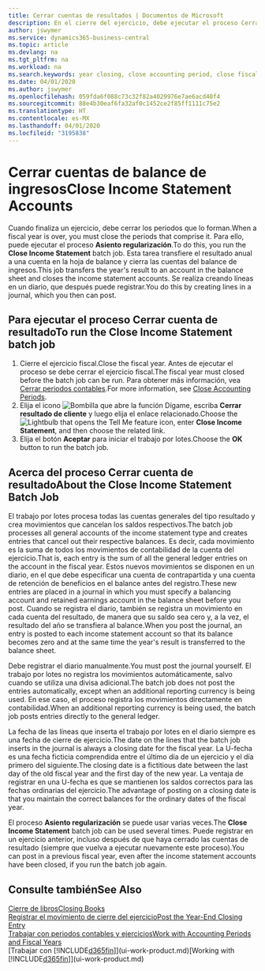 ```yaml
---
title: Cerrar cuentas de resultados | Documentos de Microsoft
description: En el cierre del ejercicio, debe ejecutar el proceso Cerrar resultados para cerrar los periodos contables que componen el ejercicio.
author: jswymer
ms.service: dynamics365-business-central
ms.topic: article
ms.devlang: na
ms.tgt_pltfrm: na
ms.workload: na
ms.search.keywords: year closing, close accounting period, close fiscal year, bank account detailed trial balance
ms.date: 04/01/2020
ms.author: jswymer
ms.openlocfilehash: 059fda6f088c73c32f82a4029976e7ae6acd40f4
ms.sourcegitcommit: 88e4b30eaf6fa32af0c1452ce2f85ff1111c75e2
ms.translationtype: HT
ms.contentlocale: es-MX
ms.lasthandoff: 04/01/2020
ms.locfileid: "3195838"
---
```

# <a name="close-income-statement-accounts"></a><span data-ttu-id="a0e3c-103">Cerrar cuentas de balance de ingresos</span><span class="sxs-lookup"><span data-stu-id="a0e3c-103">Close Income Statement Accounts</span></span>
<span data-ttu-id="a0e3c-104">Cuando finaliza un ejercicio, debe cerrar los periodos que lo forman.</span><span class="sxs-lookup"><span data-stu-id="a0e3c-104">When a fiscal year is over, you must close the periods that comprise it.</span></span> <span data-ttu-id="a0e3c-105">Para ello, puede ejecutar el proceso **Asiento regularización**.</span><span class="sxs-lookup"><span data-stu-id="a0e3c-105">To do this, you run the **Close Income Statement** batch job.</span></span> <span data-ttu-id="a0e3c-106">Esta tarea transfiere el resultado anual a una cuenta en la hoja de balance y cierra las cuentas del balance de ingresos.</span><span class="sxs-lookup"><span data-stu-id="a0e3c-106">This job transfers the year's result to an account in the balance sheet and closes the income statement accounts.</span></span> <span data-ttu-id="a0e3c-107">Se realiza creando líneas en un diario, que después puede registrar.</span><span class="sxs-lookup"><span data-stu-id="a0e3c-107">You do this by creating lines in a journal, which you then can post.</span></span>

## <a name="to-run-the-close-income-statement-batch-job"></a><span data-ttu-id="a0e3c-108">Para ejecutar el proceso Cerrar cuenta de resultado</span><span class="sxs-lookup"><span data-stu-id="a0e3c-108">To run the Close Income Statement batch job</span></span>
1. <span data-ttu-id="a0e3c-109">Cierre el ejercicio fiscal.</span><span class="sxs-lookup"><span data-stu-id="a0e3c-109">Close the fiscal year.</span></span> <span data-ttu-id="a0e3c-110">Antes de ejecutar el proceso se debe cerrar el ejercicio fiscal.</span><span class="sxs-lookup"><span data-stu-id="a0e3c-110">The fiscal year must closed before the batch job can be run.</span></span> <span data-ttu-id="a0e3c-111">Para obtener más información, vea [Cerrar periodos contables](year-close-account-periods.md).</span><span class="sxs-lookup"><span data-stu-id="a0e3c-111">For more information, see [Close Accounting Periods](year-close-account-periods.md).</span></span>
2. <span data-ttu-id="a0e3c-112">Elija el icono ![Bombilla que abre la función Dígame](media/ui-search/search_small.png "Dígame qué desea hacer"), escriba **Cerrar resultado de cliente** y luego elija el enlace relacionado.</span><span class="sxs-lookup"><span data-stu-id="a0e3c-112">Choose the ![Lightbulb that opens the Tell Me feature](media/ui-search/search_small.png "Tell me what you want to do") icon, enter **Close Income Statement**, and then choose the related link.</span></span>
3. <span data-ttu-id="a0e3c-113">Elija el botón **Aceptar** para iniciar el trabajo por lotes.</span><span class="sxs-lookup"><span data-stu-id="a0e3c-113">Choose the **OK** button to run the batch job.</span></span>

## <a name="about-the-close-income-statement-batch-job"></a><span data-ttu-id="a0e3c-114">Acerca del proceso Cerrar cuenta de resultado</span><span class="sxs-lookup"><span data-stu-id="a0e3c-114">About the Close Income Statement Batch Job</span></span>
<span data-ttu-id="a0e3c-115">El trabajo por lotes procesa todas las cuentas generales del tipo resultado y crea movimientos que cancelan los saldos respectivos.</span><span class="sxs-lookup"><span data-stu-id="a0e3c-115">The batch job processes all general accounts of the income statement type and creates entries that cancel out their respective balances.</span></span> <span data-ttu-id="a0e3c-116">Es decir, cada movimiento es la suma de todos los movimientos de contabilidad de la cuenta del ejercicio.</span><span class="sxs-lookup"><span data-stu-id="a0e3c-116">That is, each entry is the sum of all the general ledger entries on the account in the fiscal year.</span></span> <span data-ttu-id="a0e3c-117">Estos nuevos movimientos se disponen en un diario, en el que debe especificar una cuenta de contrapartida y una cuenta de retención de beneficios en el balance antes del registro.</span><span class="sxs-lookup"><span data-stu-id="a0e3c-117">These new entries are placed in a journal in which you must specify a balancing account and retained earnings account in the balance sheet before you post.</span></span> <span data-ttu-id="a0e3c-118">Cuando se registra el diario, también se registra un movimiento en cada cuenta del resultado, de manera que su saldo sea cero y, a la vez, el resultado del año se transfiera al balance.</span><span class="sxs-lookup"><span data-stu-id="a0e3c-118">When you post the journal, an entry is posted to each income statement account so that its balance becomes zero and at the same time the year's result is transferred to the balance sheet.</span></span>

<span data-ttu-id="a0e3c-119">Debe registrar el diario manualmente.</span><span class="sxs-lookup"><span data-stu-id="a0e3c-119">You must post the journal yourself.</span></span> <span data-ttu-id="a0e3c-120">El trabajo por lotes no registra los movimientos automáticamente, salvo cuando se utiliza una divisa adicional.</span><span class="sxs-lookup"><span data-stu-id="a0e3c-120">The batch job does not post the entries automatically, except when an additional reporting currency is being used.</span></span> <span data-ttu-id="a0e3c-121">En ese caso, el proceso registra los movimientos directamente en contabilidad.</span><span class="sxs-lookup"><span data-stu-id="a0e3c-121">When an additional reporting currency is being used, the batch job posts entries directly to the general ledger.</span></span>

<span data-ttu-id="a0e3c-122">La fecha de las líneas que inserta el trabajo por lotes en el diario siempre es una fecha de cierre de ejercicio.</span><span class="sxs-lookup"><span data-stu-id="a0e3c-122">The date on the lines that the batch job inserts in the journal is always a closing date for the fiscal year.</span></span> <span data-ttu-id="a0e3c-123">La U-fecha es una fecha ficticia comprendida entre el último día de un ejercicio y el día primero del siguiente.</span><span class="sxs-lookup"><span data-stu-id="a0e3c-123">The closing date is a fictitious date between the last day of the old fiscal year and the first day of the new year.</span></span> <span data-ttu-id="a0e3c-124">La ventaja de registrar en una U-fecha es que se mantienen los saldos correctos para las fechas ordinarias del ejercicio.</span><span class="sxs-lookup"><span data-stu-id="a0e3c-124">The advantage of posting on a closing date is that you maintain the correct balances for the ordinary dates of the fiscal year.</span></span>

<span data-ttu-id="a0e3c-125">El proceso **Asiento regularización** se puede usar varias veces.</span><span class="sxs-lookup"><span data-stu-id="a0e3c-125">The **Close Income Statement** batch job can be used several times.</span></span> <span data-ttu-id="a0e3c-126">Puede registrar en un ejercicio anterior, incluso después de que haya cerrado las cuentas de resultado (siempre que vuelva a ejecutar nuevamente este proceso).</span><span class="sxs-lookup"><span data-stu-id="a0e3c-126">You can post in a previous fiscal year, even after the income statement accounts have been closed, if you run the batch job again.</span></span>

## <a name="see-also"></a><span data-ttu-id="a0e3c-127">Consulte también</span><span class="sxs-lookup"><span data-stu-id="a0e3c-127">See Also</span></span>

[<span data-ttu-id="a0e3c-128">Cierre de libros</span><span class="sxs-lookup"><span data-stu-id="a0e3c-128">Closing Books</span></span>](year-close-books.md)  
[<span data-ttu-id="a0e3c-129">Registrar el movimiento de cierre del ejercicio</span><span class="sxs-lookup"><span data-stu-id="a0e3c-129">Post the Year-End Closing Entry</span></span>](year-how-post-year-end-close-entry.md)  
[<span data-ttu-id="a0e3c-130">Trabajar con periodos contables y ejercicios</span><span class="sxs-lookup"><span data-stu-id="a0e3c-130">Work with Accounting Periods and Fiscal Years</span></span>](finance-accounting-periods-and-fiscal-years.md)  
<span data-ttu-id="a0e3c-131">[Trabajar con [!INCLUDE[d365fin](includes/d365fin_md.md)]](ui-work-product.md)</span><span class="sxs-lookup"><span data-stu-id="a0e3c-131">[Working with [!INCLUDE[d365fin](includes/d365fin_md.md)]](ui-work-product.md)</span></span>
